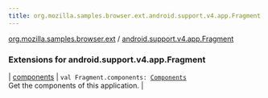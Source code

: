 ```yaml
---
title: org.mozilla.samples.browser.ext.android.support.v4.app.Fragment - 
---
```


[org.mozilla.samples.browser.ext](../index.html) / [android.support.v4.app.Fragment](./index.html)

### Extensions for android.support.v4.app.Fragment

| [components](components.html) | `val Fragment.components: `[`Components`](../../org.mozilla.samples.browser/-components/index.html)<br>Get the components of this application. |

